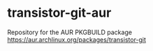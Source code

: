 # transistor-git-aur

Repository for the AUR PKGBUILD package https://aur.archlinux.org/packages/transistor-git
